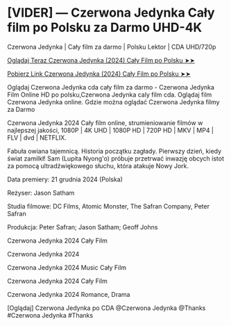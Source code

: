 #  [VIDER] — Czerwona Jedynka Cały film po Polsku za Darmo UHD-4K

Czerwona Jedynka | Cały film za darmo | Polsku Lektor | CDA UHD/720p

<a href="https://love-4k.com/pl/movie/845781/red-one-gitcodepl"> Oglądaj Teraz Czerwona Jedynka (2024) Cały Film po Polsku ➤➤  </a>

<a href="https://love-4k.com/pl/movie/845781/red-one-gitcodepl"> Pobierz Link Czerwona Jedynka (2024) Cały Film po Polsku ➤➤ </a>

Oglądaj Czerwona Jedynka cda cały film za darmo - Czerwona Jedynka Film Online HD po polsku,Czerwona Jedynka caly film cda. Oglądaj film Czerwona Jedynka online. Gdzie można oglądać Czerwona Jedynka filmy za Darmo

Czerwona Jedynka 2024 Cały film online, strumieniowanie filmów w najlepszej jakości, 1080P | 4K UHD | 1080P HD | 720P HD | MKV | MP4 | FLV | dvd | NETFLIX.

Fabuła owiana tajemnicą. Historia początku zagłady. Pierwszy dzień, kiedy świat zamilkł! Sam (Lupita Nyong'o) próbuje przetrwać inwazję obcych istot za pomocą ultradźwiękowego słuchu, która atakuje Nowy Jork.

Data premiery: 21 grudnia 2024 (Polska)

Reżyser: Jason Satham

Studia filmowe: DC Films, Atomic Monster, The Safran Company, Peter Safran

Produkcja: Peter Safran; Jason Satham; Geoff Johns

Czerwona Jedynka 2024 Cały Film

Czerwona Jedynka 2024

Czerwona Jedynka 2024 Music Cały Film

Czerwona Jedynka 2024 Cały Film

Czerwona Jedynka 2024 Romance, Drama

[Oglądaj] Czerwona Jedynka po CDA @Czerwona Jedynka @Thanks #Czerwona Jedynka #Thanks
